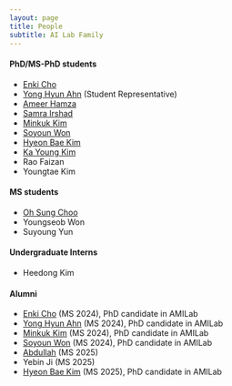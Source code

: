 ```yaml
---
layout: page
title: People
subtitle: AI Lab Family
---
```

  
#### PhD/MS-PhD students
* [Enki Cho](students/EnkiCho.md) 
* [Yong Hyun Ahn](students/YongHyunAhn.md) (Student Representative)                         
* [Ameer Hamza](students/AmeerHamza.md)
* [Samra Irshad](students/Sam.md)
* [Minkuk Kim](students/MinKukKim.md)
* [Soyoun Won](students/SoyeonOne.md)
* [Hyeon Bae Kim](students/HyeonbaeKim.md)
* [Ka Young Kim](students/KaYoungKim.md)
* Rao Faizan
* Youngtae Kim
  
#### MS students
* [Oh Sung Choo](students/OhsungChoo.md)
* Youngseob Won
* Suyoung Yun

#### Undergraduate Interns
* Heedong Kim



#### Alumni
* [Enki Cho](students/EnkiCho.md) (MS 2024), PhD candidate in AMILab
* [Yong Hyun Ahn](students/YongHyunAhn.md) (MS 2024), PhD candidate in AMILab
* [Minkuk Kim](students/MinKukKim.md) (MS 2024), PhD candidate in AMILab
* [Soyoun Won](students/SoyeonOne.md) (MS 2024), PhD candidate in AMILab
* [Abdullah](students/Abdullah.md) (MS 2025)
* Yebin Ji (MS 2025)
* [Hyeon Bae Kim](students/HyeonbaeKim.md) (MS 2025), PhD candidate in AMILab

